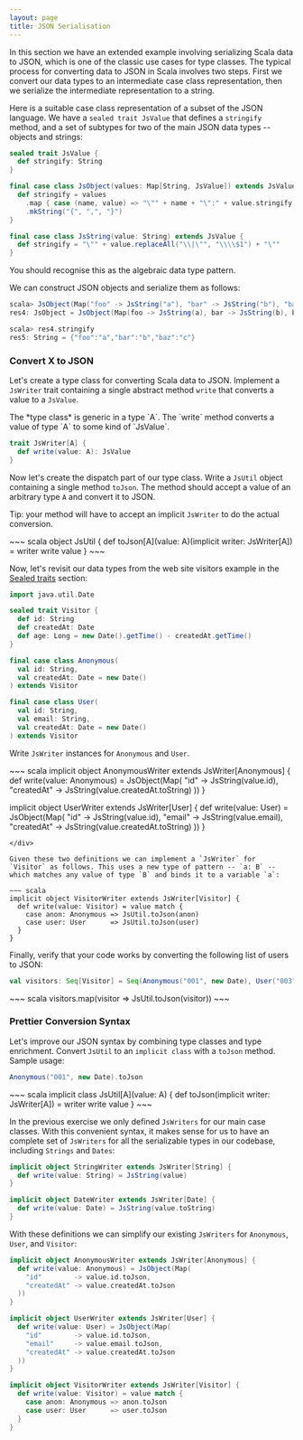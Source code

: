 ```yaml
---
layout: page
title: JSON Serialisation
---
```


In this section we have an extended example involving serializing Scala data to JSON, which is one of the classic use cases for type classes. The typical process for converting data to JSON in Scala involves two steps. First we convert our data types to an intermediate case class representation, then we serialize the intermediate representation to a string.

Here is a suitable case class representation of a subset of the JSON language. We have a `sealed trait JsValue` that defines a `stringify` method, and a set of subtypes for two of the main JSON data types -- objects and strings:

~~~ scala
sealed trait JsValue {
  def stringify: String
}

final case class JsObject(values: Map[String, JsValue]) extends JsValue {
  def stringify = values
    .map { case (name, value) => "\"" + name + "\":" + value.stringify }
    .mkString("{", ",", "}")
}

final case class JsString(value: String) extends JsValue {
  def stringify = "\"" + value.replaceAll("\\|\"", "\\\\$1") + "\""
}
~~~

You should recognise this as the algebraic data type pattern.

We can construct JSON objects and serialize them as follows:

~~~ scala
scala> JsObject(Map("foo" -> JsString("a"), "bar" -> JsString("b"), "baz" -> JsString("c")))
res4: JsObject = JsObject(Map(foo -> JsString(a), bar -> JsString(b), baz -> JsString(c)))

scala> res4.stringify
res5: String = {"foo":"a","bar":"b","baz":"c"}
~~~

### Convert X to JSON

Let's create a type class for converting Scala data to JSON. Implement a `JsWriter` trait containing a single abstract method `write` that converts a value to a `JsValue`.

<div class="solution">
The *type class* is generic in a type `A`. The `write` method converts a value of type `A` to some kind of `JsValue`.

~~~ scala
trait JsWriter[A] {
  def write(value: A): JsValue
}
~~~
</div>

Now let's create the dispatch part of our type class. Write a `JsUtil` object containing a single method `toJson`. The method should accept a value of an arbitrary type `A` and convert it to JSON.

Tip: your method will have to accept an implicit `JsWriter` to do the actual conversion.

<div class="solution">
~~~ scala
object JsUtil {
  def toJson[A](value: A)(implicit writer: JsWriter[A]) =
    writer write value
}
~~~
</div>

Now, let's revisit our data types from the web site visitors example in the [Sealed traits](/traits/sealed-traits.html) section:

~~~ scala
import java.util.Date

sealed trait Visitor {
  def id: String
  def createdAt: Date
  def age: Long = new Date().getTime() - createdAt.getTime()
}

final case class Anonymous(
  val id: String,
  val createdAt: Date = new Date()
) extends Visitor

final case class User(
  val id: String,
  val email: String,
  val createdAt: Date = new Date()
) extends Visitor
~~~

Write `JsWriter` instances for `Anonymous` and `User`.

<div class="solution">
~~~ scala
implicit object AnonymousWriter extends JsWriter[Anonymous] {
  def write(value: Anonymous) = JsObject(Map(
    "id"           -> JsString(value.id),
    "createdAt"    -> JsString(value.createdAt.toString)
  ))
}

implicit object UserWriter extends JsWriter[User] {
  def write(value: User) = JsObject(Map(
    "id"           -> JsString(value.id),
    "email"        -> JsString(value.email),
    "createdAt"    -> JsString(value.createdAt.toString)
  ))
}
~~~
</div>

Given these two definitions we can implement a `JsWriter` for `Visitor` as follows. This uses a new type of pattern -- `a: B` -- which matches any value of type `B` and binds it to a variable `a`:

~~~ scala
implicit object VisitorWriter extends JsWriter[Visitor] {
  def write(value: Visitor) = value match {
    case anon: Anonymous => JsUtil.toJson(anon)
    case user: User      => JsUtil.toJson(user)
  }
}
~~~

Finally, verify that your code works by converting the following list of users to JSON:

~~~ scala
val visitors: Seq[Visitor] = Seq(Anonymous("001", new Date), User("003", "dave@xample.com", new Date))
~~~

<div class="solution">
~~~ scala
visitors.map(visitor => JsUtil.toJson(visitor))
~~~
</div>

### Prettier Conversion Syntax

Let's improve our JSON syntax by combining type classes and type enrichment. Convert `JsUtil` to an `implicit class` with a `toJson` method. Sample usage:

~~~ scala
Anonymous("001", new Date).toJson
~~~

<div class="solution">
~~~ scala
implicit class JsUtil[A](value: A) {
  def toJson(implicit writer: JsWriter[A]) =
    writer write value
}
~~~

In the previous exercise we only defined `JsWriters` for our main case classes. With this convenient syntax, it makes sense for us to have an complete set of `JsWriters` for all the serializable types in our codebase, including `Strings` and `Dates`:

~~~ scala
implicit object StringWriter extends JsWriter[String] {
  def write(value: String) = JsString(value)
}

implicit object DateWriter extends JsWriter[Date] {
  def write(value: Date) = JsString(value.toString)
}
~~~

With these definitions we can simplify our existing `JsWriters` for `Anonymous`, `User`, and `Visitor`:

~~~ scala
implicit object AnonymousWriter extends JsWriter[Anonymous] {
  def write(value: Anonymous) = JsObject(Map(
    "id"        -> value.id.toJson,
    "createdAt" -> value.createdAt.toJson
  ))
}

implicit object UserWriter extends JsWriter[User] {
  def write(value: User) = JsObject(Map(
    "id"        -> value.id.toJson,
    "email"     -> value.email.toJson,
    "createdAt" -> value.createdAt.toJson
  ))
}

implicit object VisitorWriter extends JsWriter[Visitor] {
  def write(value: Visitor) = value match {
    case anon: Anonymous => anon.toJson
    case user: User      => user.toJson
  }
}
~~~
</div>
